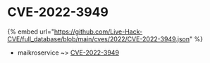 # CVE-2022-3949
{% embed url="https://github.com/Live-Hack-CVE/full_database/blob/main/cves/2022/CVE-2022-3949.json" %}

* maikroservice ~> [CVE-2022-3949](https://www.alice-snow.ru/2022/database/cve-2022-3949/cve-2022-3949-maikroservice)